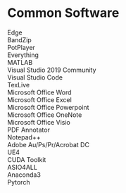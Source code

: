 # Common Software

Edge\
BandZip\
PotPlayer\
Everything\
MATLAB\
Visual Studio 2019 Community\
Visual Studio Code\
TexLive\
Microsoft Office Word\
Microsoft Office Excel\
Microsoft Office Powerpoint\
Microsoft Office OneNote\
Microsoft Office Visio\
PDF Annotator\
Notepad++\
Adobe Au/Ps/Pr/Acrobat DC\
UE4\
CUDA Toolkit\
ASIO4ALL\
Anaconda3\
Pytorch
